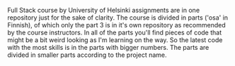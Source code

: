 Full Stack course by University of Helsinki assignments are in one repository just for the sake of clarity. The course is divided in parts ('osa' in Finnish),
of which only the part 3 is in it's own repository as recommended by the course instructors. In all of the parts you'll find pieces of code that might be a bit
weird looking as I'm learning on the way. So the latest code with the most skills is in the parts with bigger numbers. The parts are divided in smaller parts 
according to the project name.

